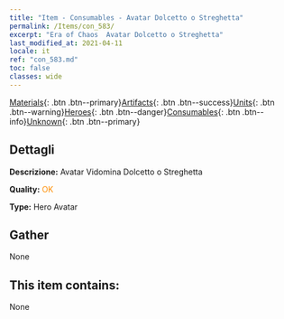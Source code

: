 ```yaml
---
title: "Item - Consumables - Avatar Dolcetto o Streghetta"
permalink: /Items/con_583/
excerpt: "Era of Chaos  Avatar Dolcetto o Streghetta"
last_modified_at: 2021-04-11
locale: it
ref: "con_583.md"
toc: false
classes: wide
---
```

 [Materials](/it/Items/){: .btn .btn--primary}[Artifacts](/it/Items/Artifacts/){: .btn .btn--success}[Units](/it/Items/Units/){: .btn .btn--warning}[Heroes](/it/Items/Heroes/){: .btn .btn--danger}[Consumables](/it/Items/Consumables/){: .btn .btn--info}[Unknown](/it/Items/Unknown/){: .btn .btn--primary}

## Dettagli
 **Descrizione:** Avatar Vidomina Dolcetto o Streghetta

 **Quality:** <span style="color: #FF8C00">OK</span>

 **Type:** Hero Avatar

## Gather

  None

## This item contains:

  None


